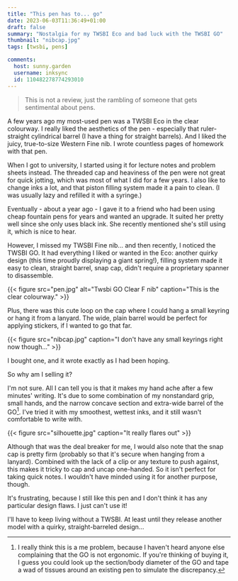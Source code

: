 ```yaml
---
title: "This pen has to... go"
date: 2023-06-03T11:36:49+01:00
draft: false
summary: "Nostalgia for my TWSBI Eco and bad luck with the TWSBI GO"
thumbnail: "nibcap.jpg"
tags: [twsbi, pens]

comments:
  host: sunny.garden
  username: inksync
  id: 110482278774293010
---
```


> This is not a review, just the rambling of someone that gets sentimental about pens.

A few years ago my most-used pen was a TWSBI Eco in the clear colourway. I really liked the aesthetics of the pen - especially that ruler-straight cylindrical barrel (I have a thing for straight barrels). And I liked the juicy, true-to-size Western Fine nib. I wrote countless pages of homework with that pen.

When I got to university, I started using it for lecture notes and problem sheets instead. The threaded cap and heaviness of the pen were not great for quick jotting, which was most of what I did for a few years. I also like to change inks a lot, and that piston filling system made it a pain to clean. (I was usually lazy and refilled it with a syringe.)

Eventually - about a year ago - I gave it to a friend who had been using cheap fountain pens for years and wanted an upgrade. It suited her pretty well since she only uses black ink. She recently mentioned she's still using it, which is nice to hear.

However, I missed my TWSBI Fine nib... and then recently, I noticed the TWSBI GO. It had everything I liked or wanted in the Eco: another quirky design (this time proudly displaying a giant spring!), filling system made it easy to clean, straight barrel, snap cap, didn't require a proprietary spanner to disassemble.

{{< figure src="pen.jpg" alt="Twsbi GO Clear F nib" caption="This is the clear colourway." >}}

Plus, there was this cute loop on the cap where I could hang a small keyring or hang it from a lanyard. The wide, plain barrel would be perfect for applying stickers, if I wanted to go that far.

{{< figure src="nibcap.jpg" caption="I don't have any small keyrings right now though..." >}}

I bought one, and it wrote exactly as I had been hoping.

So why am I selling it?

I'm not sure. All I can tell you is that it makes my hand ache after a few minutes' writing. It's due to some combination of my nonstandard grip, small hands, and the narrow concave section and extra-wide barrel of the GO[^1]. I've tried it with my smoothest, wettest inks, and it still wasn't comfortable to write with.

{{< figure src="silhouette.jpg" caption="It really flares out" >}}

Although that was the deal breaker for me, I would also note that the snap cap is pretty firm (probably so that it's secure when hanging from a lanyard). Combined with the lack of a clip or any texture to push against, this makes it tricky to cap and uncap one-handed. So it isn't perfect for taking quick notes. I wouldn't have minded using it for another purpose, though.

It's frustrating, because I still like this pen and I don't think it has any particular design flaws. I just can't use it!

I'll have to keep living without a TWSBI. At least until they release another model with a quirky, straight-barreled design...

[^1]: I really think this is a me problem, because I haven't heard anyone else complaining that the GO is not ergonomic. If you're thinking of buying it, I guess you could look up the section/body diameter of the GO and tape a wad of tissues around an existing pen to simulate the discrepancy.
